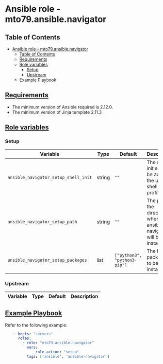 # Ansible role - mto79.ansible.navigator

## Table of Contents

- [Ansible role - mto79.ansible.navigator](#ansible-role---mto79ansiblenavigator)
  - [Table of Contents](#table-of-contents)
  - [Requirements](#requirements)
  - [Role variables](#role-variables)
    - [Setup](#setup)
    - [Upstream](#upstream)
  - [Example Playbook](#example-playbook)

## [Requirements](#requirements)

- The minimum version of Ansible required is 2.12.0.
- The minimum version of Jinja template 2.11.3

## [Role variables](#role-variables)

### Setup

| Variable | Type | Default | Description |
| -------- | ---- | ------- | ----------- |
|`ansible_navigator_setup_shell_init` | string | `""` | The shell init script to be added to the user's shell profile. |
|`ansible_navigator_setup_path` | string | `""` | The path to the directory where the ansible navigator will be installed. |
|`ansible_navigator_setup_packages` | list | `["python3", "python3-pip"]` | The list of packages to be installed. |

### Upstream

| Variable | Type | Default | Description |
| -------- | ---- | ------- | ----------- |

## [Example Playbook](#example-playbook)

Refer to the following example:

```yaml
    - hosts: "servers"
      roles:
        - role: "mto79.ansible.navigator"
          vars:
            __role_action: "setup"
          tags: ['ansible', 'ansible-navigator']
```
